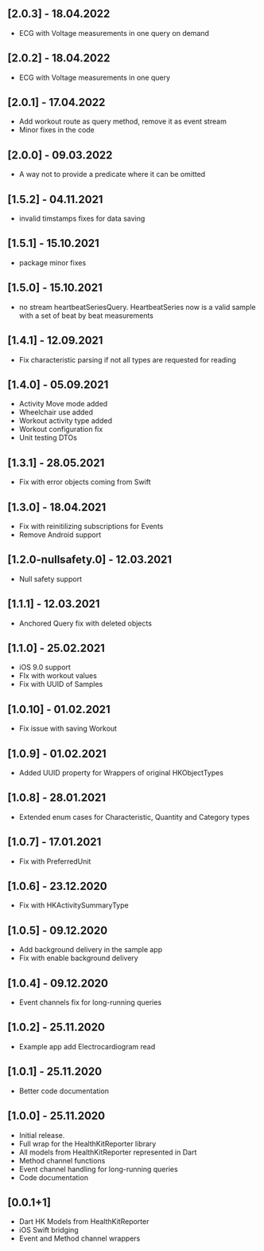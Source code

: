 ## [2.0.3] - 18.04.2022

* ECG with Voltage measurements in one query on demand

## [2.0.2] - 18.04.2022

* ECG with Voltage measurements in one query

## [2.0.1] - 17.04.2022

* Add workout route as query method, remove it as event stream
* Minor fixes in the code

## [2.0.0] - 09.03.2022

* A way not to provide a predicate where it can be omitted

## [1.5.2] - 04.11.2021

* invalid timstamps fixes for data saving

## [1.5.1] - 15.10.2021

* package minor fixes

## [1.5.0] - 15.10.2021

* no stream heartbeatSeriesQuery. HeartbeatSeries now is a valid sample with a set of beat by beat measurements 

## [1.4.1] - 12.09.2021

* Fix characteristic parsing if not all types are requested for reading

## [1.4.0] - 05.09.2021

* Activity Move mode added
* Wheelchair use added
* Workout activity type added
* Workout configuration fix
* Unit testing DTOs

## [1.3.1] - 28.05.2021

* Fix with error objects coming from Swift

## [1.3.0] - 18.04.2021

* Fix with reinitilizing subscriptions for Events
* Remove Android support

## [1.2.0-nullsafety.0] - 12.03.2021

* Null safety support

## [1.1.1] - 12.03.2021

* Anchored Query fix with deleted objects

## [1.1.0] - 25.02.2021

* iOS 9.0 support
* FIx with workout values
* Fix with UUID of Samples

## [1.0.10] - 01.02.2021

* Fix issue with saving Workout

## [1.0.9] - 01.02.2021

* Added UUID property for Wrappers of original HKObjectTypes

## [1.0.8] - 28.01.2021

* Extended enum cases for Characteristic, Quantity and Category types

## [1.0.7] - 17.01.2021

* Fix with PreferredUnit

## [1.0.6] - 23.12.2020

* Fix with HKActivitySummaryType

## [1.0.5] - 09.12.2020

* Add background delivery in the sample app
* Fix with enable background delivery

## [1.0.4] - 09.12.2020

* Event channels fix for long-running queries

## [1.0.2] - 25.11.2020

* Example app add Electrocardiogram read

## [1.0.1] - 25.11.2020

* Better code documentation

## [1.0.0] - 25.11.2020

* Initial release.
* Full wrap for the HealthKitReporter library
* All models from HealthKitReporter represented in Dart
* Method channel functions
* Event channel handling for long-running queries
* Code documentation

## [0.0.1+1]

* Dart HK Models from HealthKitReporter
* iOS Swift bridging
* Event and Method channel wrappers
